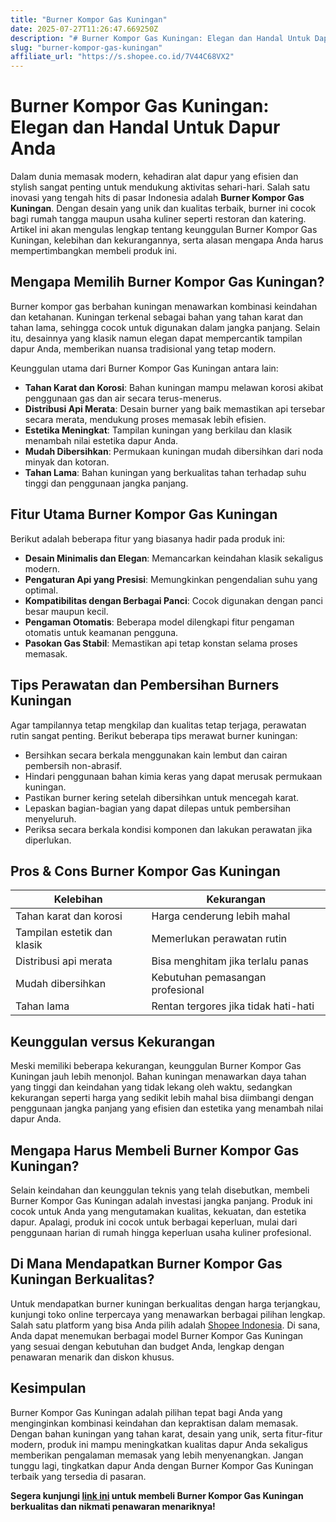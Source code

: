 ```yaml
---
title: "Burner Kompor Gas Kuningan"
date: 2025-07-27T11:26:47.669250Z
description: "# Burner Kompor Gas Kuningan: Elegan dan Handal Untuk Dapur Anda..."
slug: "burner-kompor-gas-kuningan"
affiliate_url: "https://s.shopee.co.id/7V44C68VX2"
---
```

# Burner Kompor Gas Kuningan: Elegan dan Handal Untuk Dapur Anda

Dalam dunia memasak modern, kehadiran alat dapur yang efisien dan stylish sangat penting untuk mendukung aktivitas sehari-hari. Salah satu inovasi yang tengah hits di pasar Indonesia adalah **Burner Kompor Gas Kuningan**. Dengan desain yang unik dan kualitas terbaik, burner ini cocok bagi rumah tangga maupun usaha kuliner seperti restoran dan katering. Artikel ini akan mengulas lengkap tentang keunggulan Burner Kompor Gas Kuningan, kelebihan dan kekurangannya, serta alasan mengapa Anda harus mempertimbangkan membeli produk ini.

## Mengapa Memilih Burner Kompor Gas Kuningan?

Burner kompor gas berbahan kuningan menawarkan kombinasi keindahan dan ketahanan. Kuningan terkenal sebagai bahan yang tahan karat dan tahan lama, sehingga cocok untuk digunakan dalam jangka panjang. Selain itu, desainnya yang klasik namun elegan dapat mempercantik tampilan dapur Anda, memberikan nuansa tradisional yang tetap modern.

Keunggulan utama dari Burner Kompor Gas Kuningan antara lain:

- **Tahan Karat dan Korosi**: Bahan kuningan mampu melawan korosi akibat penggunaan gas dan air secara terus-menerus.
- **Distribusi Api Merata**: Desain burner yang baik memastikan api tersebar secara merata, mendukung proses memasak lebih efisien.
- **Estetika Meningkat**: Tampilan kuningan yang berkilau dan klasik menambah nilai estetika dapur Anda.
- **Mudah Dibersihkan**: Permukaan kuningan mudah dibersihkan dari noda minyak dan kotoran.
- **Tahan Lama**: Bahan kuningan yang berkualitas tahan terhadap suhu tinggi dan penggunaan jangka panjang.

## Fitur Utama Burner Kompor Gas Kuningan

Berikut adalah beberapa fitur yang biasanya hadir pada produk ini:

- **Desain Minimalis dan Elegan**: Memancarkan keindahan klasik sekaligus modern.
- **Pengaturan Api yang Presisi**: Memungkinkan pengendalian suhu yang optimal.
- **Kompatibilitas dengan Berbagai Panci**: Cocok digunakan dengan panci besar maupun kecil.
- **Pengaman Otomatis**: Beberapa model dilengkapi fitur pengaman otomatis untuk keamanan pengguna.
- **Pasokan Gas Stabil**: Memastikan api tetap konstan selama proses memasak.

## Tips Perawatan dan Pembersihan Burners Kuningan

Agar tampilannya tetap mengkilap dan kualitas tetap terjaga, perawatan rutin sangat penting. Berikut beberapa tips merawat burner kuningan:

- Bersihkan secara berkala menggunakan kain lembut dan cairan pembersih non-abrasif.
- Hindari penggunaan bahan kimia keras yang dapat merusak permukaan kuningan.
- Pastikan burner kering setelah dibersihkan untuk mencegah karat.
- Lepaskan bagian-bagian yang dapat dilepas untuk pembersihan menyeluruh.
- Periksa secara berkala kondisi komponen dan lakukan perawatan jika diperlukan.

## Pros & Cons Burner Kompor Gas Kuningan

| Kelebihan                             | Kekurangan                          |
|--------------------------------------|-------------------------------------|
| Tahan karat dan korosi             | Harga cenderung lebih mahal       |
| Tampilan estetik dan klasik        | Memerlukan perawatan rutin        |
| Distribusi api merata              | Bisa menghitam jika terlalu panas|
| Mudah dibersihkan                  | Kebutuhan pemasangan profesional  |
| Tahan lama                          | Rentan tergores jika tidak hati-hati |

## Keunggulan versus Kekurangan

Meski memiliki beberapa kekurangan, keunggulan Burner Kompor Gas Kuningan jauh lebih menonjol. Bahan kuningan menawarkan daya tahan yang tinggi dan keindahan yang tidak lekang oleh waktu, sedangkan kekurangan seperti harga yang sedikit lebih mahal bisa diimbangi dengan penggunaan jangka panjang yang efisien dan estetika yang menambah nilai dapur Anda.

## Mengapa Harus Membeli Burner Kompor Gas Kuningan?

Selain keindahan dan keunggulan teknis yang telah disebutkan, membeli Burner Kompor Gas Kuningan adalah investasi jangka panjang. Produk ini cocok untuk Anda yang mengutamakan kualitas, kekuatan, dan estetika dapur. Apalagi, produk ini cocok untuk berbagai keperluan, mulai dari penggunaan harian di rumah hingga keperluan usaha kuliner profesional.

## Di Mana Mendapatkan Burner Kompor Gas Kuningan Berkualitas?

Untuk mendapatkan burner kuningan berkualitas dengan harga terjangkau, kunjungi toko online terpercaya yang menawarkan berbagai pilihan lengkap. Salah satu platform yang bisa Anda pilih adalah [Shopee Indonesia](https://s.shopee.co.id/7V44C68VX2). Di sana, Anda dapat menemukan berbagai model Burner Kompor Gas Kuningan yang sesuai dengan kebutuhan dan budget Anda, lengkap dengan penawaran menarik dan diskon khusus.

## Kesimpulan

Burner Kompor Gas Kuningan adalah pilihan tepat bagi Anda yang menginginkan kombinasi keindahan dan kepraktisan dalam memasak. Dengan bahan kuningan yang tahan karat, desain yang unik, serta fitur-fitur modern, produk ini mampu meningkatkan kualitas dapur Anda sekaligus memberikan pengalaman memasak yang lebih menyenangkan. Jangan tunggu lagi, tingkatkan dapur Anda dengan Burner Kompor Gas Kuningan terbaik yang tersedia di pasaran.

**Segera kunjungi [link ini](https://s.shopee.co.id/7V44C68VX2) untuk membeli Burner Kompor Gas Kuningan berkualitas dan nikmati penawaran menariknya!**